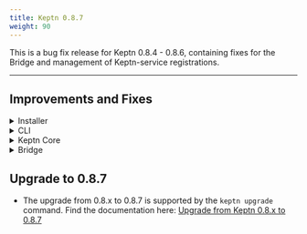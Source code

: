 ```yaml
---
title: Keptn 0.8.7
weight: 90
---
```


This is a bug fix release for Keptn 0.8.4 - 0.8.6, containing fixes for the Bridge and management of Keptn-service registrations.

---
## Improvements and Fixes

<details><summary>Installer</summary>
<p>

- *Fixes:*
  - Upstream sent too big header while reading response header from upstream error while SSO logout [4662](https://github.com/keptn/keptn/issues/4662)

</p>
</details>

<details><summary>CLI</summary>
<p>

- *Fixes:*
  - Removed warning when `KUBECONFIG` file is missing [4553](https://github.com/keptn/keptn/issues/4553)

</p>
</details>

<details><summary>Keptn Core</summary>
<p>

- *Improvement:*
  - Throttled authenticating a user on Bridge or Keptn CLI on `/auth` endpoint  [4323](https://github.com/keptn/keptn/issues/4323)

- *Fixes:*
  - *shipyard-controller*: `nil` pointer dereferences when receiving events with missing fields [4652](https://github.com/keptn/keptn/issues/4652)
  - De-registration of uniform services fails on upgrade scenario [4615](https://github.com/keptn/keptn/issues/4615)
  - Support `https` for uniform registration outside the Keptn cluster [4516](https://github.com/keptn/keptn/issues/4516)

</p>
</details>

<details><summary>Bridge</summary>
<p>

- *Fixes:*
  - The bridge breaks if the first key-value pair is deleted [4622](https://github.com/keptn/keptn/issues/4622)
  - Secrets list is not updated after deleting a secret [4633](https://github.com/keptn/keptn/issues/4633)
  - Secrets view is empty after deleting one secret [4660](https://github.com/keptn/keptn/issues/4660)
  - Bridge server returns wrong http-status-code [4658](https://github.com/keptn/keptn/issues/4658)
  - Service evaluation screen refreshes every time after polling data [4491](https://github.com/keptn/keptn/issues/4491)

</p>
</details>

## Upgrade to 0.8.7

- The upgrade from 0.8.x to 0.8.7 is supported by the `keptn upgrade` command. Find the documentation here: [Upgrade from Keptn 0.8.x to 0.8.7](https://keptn.sh/docs/0.8.x/operate/upgrade/#upgrade-from-keptn-0-8-6-to-0-8-7)
